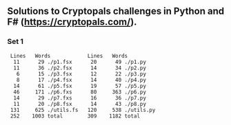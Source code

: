 
## Solutions to Cryptopals challenges in Python and F# (https://cryptopals.com/).

### Set 1

	 Lines   Words            Lines   Words
      11      29 ./p1.fsx      20      49 ./p1.py
      11      36 ./p2.fsx      14      34 ./p2.py
       6      15 ./p3.fsx      12      22 ./p3.py
       8      17 ./p4.fsx      14      40 ./p4.py
      14      61 ./p5.fsx      19      57 ./p5.py
      46     171 ./p6.fxs      80     363 ./p6.py
      14      29 ./p7.fxs      16      36 ./p7.py
      11      20 ./p8.fsx      14      43 ./p8.py
     131     625 ./utils.fs   120     538 ./utils.py
     252    1003 total        309    1182 total


